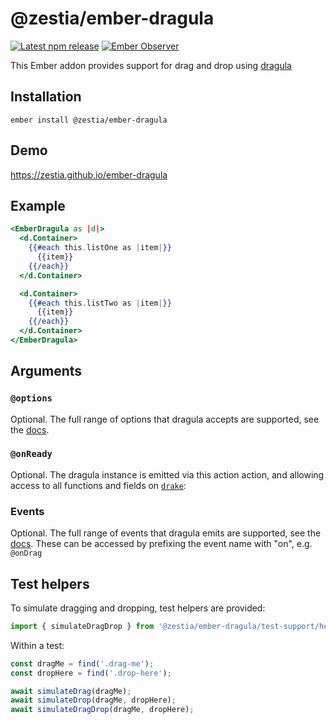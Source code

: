 # @zestia/ember-dragula

[![Latest npm release][npm-badge]][npm-badge-url]
[![Ember Observer][ember-observer-badge]][ember-observer-url]

<!-- [![GitHub Actions][github-actions-badge]][github-actions-url] -->

[npm-badge]: https://img.shields.io/npm/v/@zestia/ember-dragula.svg
[npm-badge-url]: https://www.npmjs.com/package/@zestia/ember-dragula
[github-actions-badge]: https://github.com/zestia/ember-dragula/workflows/CI/badge.svg
[github-actions-url]: https://github.com/zestia/ember-dragula/actions
[ember-observer-badge]: https://emberobserver.com/badges/-zestia-ember-dragula.svg
[ember-observer-url]: https://emberobserver.com/addons/@zestia/ember-dragula

This Ember addon provides support for drag and drop using [dragula](https://bevacqua.github.io/dragula/)

## Installation

```
ember install @zestia/ember-dragula
```

## Demo

https://zestia.github.io/ember-dragula

## Example

```handlebars
<EmberDragula as |d|>
  <d.Container>
    {{#each this.listOne as |item|}}
      {{item}}
    {{/each}}
  </d.Container>

  <d.Container>
    {{#each this.listTwo as |item|}}
      {{item}}
    {{/each}}
  </d.Container>
</EmberDragula>
```

## Arguments

### `@options`

Optional. The full range of options that dragula accepts are supported, see the [docs](https://github.com/bevacqua/dragula#dragulacontainers-options).

### `@onReady`

Optional. The dragula instance is emitted via this action action, and allowing access to all functions and fields on [`drake`](https://github.com/bevacqua/dragula#api):

### Events

Optional. The full range of events that dragula emits are supported, see the [docs](https://github.com/bevacqua/dragula#drakeon-events). These can be accessed by prefixing the event name with "on", e.g. `@onDrag`

## Test helpers

To simulate dragging and dropping, test helpers are provided:

```javascript
import { simulateDragDrop } from '@zestia/ember-dragula/test-support/helpers/simulate-drag-drop';
```

Within a test:

```javascript
const dragMe = find('.drag-me');
const dropHere = find('.drop-here');

await simulateDrag(dragMe);
await simulateDrop(dragMe, dropHere);
await simulateDragDrop(dragMe, dropHere);
```

